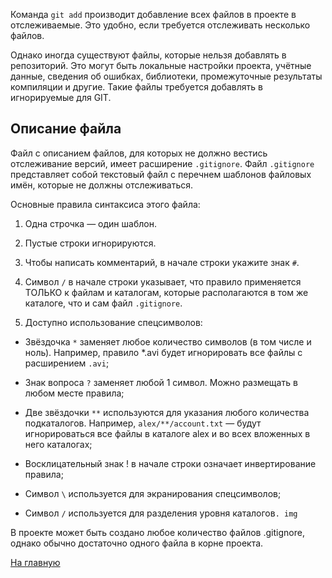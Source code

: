 Команда `git add` производит добавление всех файлов в проекте в отслеживаемые. Это удобно, если требуется отслеживать несколько файлов.

Однако иногда существуют файлы, которые нельзя добавлять в репозиторий. Это могут быть локальные настройки проекта, учётные данные, сведения об ошибках, библиотеки, промежуточные результаты компиляции и другие. Такие файлы требуется добавлять в игнорируемые для GIT.

## Описание файла
Файл с описанием файлов, для которых не должно вестись отслеживание версий, имеет расширение `.gitignore`. Файл `.gitignore` представляет собой текстовый файл с перечнем шаблонов файловых имён, которые не должны отслеживаться.

Основные правила синтаксиса этого файла:

1. Одна строчка — один шаблон.

1. Пустые строки игнорируются.

1. Чтобы написать комментарий, в начале строки укажите знак `#`.

1. Символ `/` в начале строки указывает, что правило применяется ТОЛЬКО к файлам и каталогам, которые располагаются в том же каталоге, что и сам файл `.gitignore`.

1. Доступно использование спецсимволов:

  * Звёздочка `*` заменяет любое количество символов (в том числе и ноль). Например, правило *.avi будет игнорировать все файлы с расширением `.avi`;

* Знак вопроса `?` заменяет любой 1 символ. Можно размещать в любом месте правила;
* Две звёздочки `**` используются для указания любого количества подкаталогов. Например, `alex/**/account.txt` — будут игнорироваться все файлы в каталоге alex и во всех вложенных в него каталогах;
* Восклицательный знак ! в начале строки означает инвертирование правила;
* Символ `\` используется для экранирования спецсимволов;
* Символ `/` используется для разделения уровня каталогов`.
img`

В проекте может быть создано любое количество файлов .gitignore, однако обычно достаточно одного файла в корне проекта.

[На главную](/readme.md)